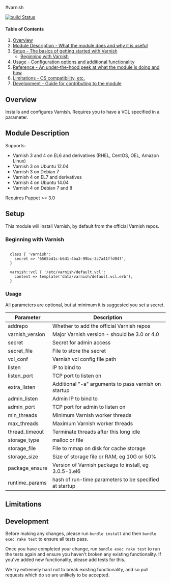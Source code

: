 #varnish


[![build
Status](https://travis-ci.org/BashtonLtd/puppet-varnish.png?branch=master)](https://travis-ci.org/BashtonLtd/puppet-varnish)

#### Table of Contents

1. [Overview](#overview)
2. [Module Description - What the module does and why it is useful](#module-description)
3. [Setup - The basics of getting started with Varnish](#setup)
    * [Beginning with Varnish](#beginning-with-varnish])
4. [Usage - Configuration options and additional functionality](#usage)
5. [Reference - An under-the-hood peek at what the module is doing and how](#reference)
5. [Limitations - OS compatibility, etc.](#limitations)
6. [Development - Guide for contributing to the module](#development)

## Overview

Installs and configures Varnish.  Requires you to have a VCL specified
in a parameter.

## Module Description

Supports:
 * Varnish 3 and 4 on EL6 and derivatives (RHEL, CentOS, OEL, Amazon Linux)
 * Varnish 3 on Ubuntu 12.04
 * Varnish 3 on Debian 7
 * Varnish 4 on EL7 and derivatives
 * Varnish 4 on Ubuntu 14.04
 * Varnish 4 on Debian 7 and 8

Requires Puppet >= 3.0

## Setup

This module will install Varnish, by default from the official Varnish
repos.

### Beginning with Varnish

```puppet

  class { 'varnish':
    secret => '6565bd1c-b6d1-4ba3-99bc-3c7a41ffd94f',
  }

  varnish::vcl { '/etc/varnish/default.vcl':
    content => template('data/varnish/default.vcl.erb'),
  }
```

### Usage

All parameters are optional, but at minimum it is suggested you set a
secret.

|Parameter|Description|
|---------|-----------|
|addrepo|Whether to add the official Varnish repos|
|varnish_version|Major Varnish version - should be 3.0 or 4.0|
|secret|Secret for admin access|
|secret_file|File to store the secret|
|vcl_conf|Varnish vcl config file path|
|listen|IP to bind to|
|listen_port|TCP port to listen on|
|extra_listen|Additional "-a" arguments to pass varnish on startup|
|admin_listen|Admin IP to bind to|
|admin_port|TCP port for admin to listen on|
|min_threads|Minimum Varnish worker threads|
|max_threads|Maximum Varnish worker threads|
|thread_timeout|Terminate threads after this long idle|
|storage_type|malloc or file|
|storage_file|File to mmap on disk for cache storage|
|storage_size|Size of storage file or RAM, eg 10G or 50%|
|package_ensure|Version of Varnish package to install, eg 3.0.5-1.el6|
|runtime_params|hash of run-time parameters to be specified at startup|


## Limitations

## Development

Before making any changes, please run `bundle install` and then `bundle
exec rake test` to ensure all tests pass.

Once you have completed your change, run `bundle exec rake test` to run
the tests again and ensure you haven't broken any existing
functionality.  If you've added new functionality, please add tests for
this.

We try extremely hard not to break existing functionality, and so pull
requests which do so are unlikely to be accepted.
